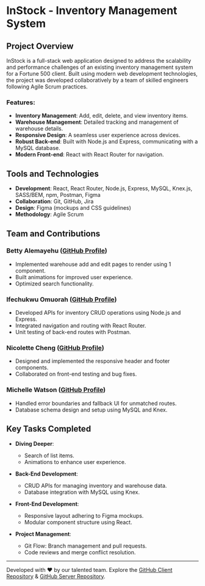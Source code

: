 # InStock - Inventory Management System

## Project Overview

InStock is a full-stack web application designed to address the scalability and performance challenges of an existing inventory management system for a Fortune 500 client. Built using modern web development technologies, the project was developed collaboratively by a team of skilled engineers following Agile Scrum practices.

### Features:

- **Inventory Management**: Add, edit, delete, and view inventory items.
- **Warehouse Management**: Detailed tracking and management of warehouse details.
- **Responsive Design**: A seamless user experience across devices.
- **Robust Back-end**: Built with Node.js and Express, communicating with a MySQL database.
- **Modern Front-end**: React with React Router for navigation.

## Tools and Technologies

- **Development**: React, React Router, Node.js, Express, MySQL, Knex.js, SASS/BEM, npm, Postman, Figma
- **Collaboration**: Git, GitHub, Jira
- **Design**: Figma (mockups and CSS guidelines)
- **Methodology**: Agile Scrum

## Team and Contributions

### Betty Alemayehu ([GitHub Profile](https://github.com/betty-alemayehu))

- Implemented warehouse add and edit pages to render using 1 component.
- Built animations for improved user experience.
- Optimized search functionality.

### Ifechukwu Omuorah ([GitHub Profile](https://github.com/ifechukwu123))

- Developed APIs for inventory CRUD operations using Node.js and Express.
- Integrated navigation and routing with React Router.
- Unit testing of back-end routes with Postman.

### Nicolette Cheng ([GitHub Profile](https://github.com/nicolette-cheng))

- Designed and implemented the responsive header and footer components.
- Collaborated on front-end testing and bug fixes.

### Michelle Watson ([GitHub Profile](https://github.com/Michelle-Watson))

- Handled error boundaries and fallback UI for unmatched routes.
- Database schema design and setup using MySQL and Knex.

## Key Tasks Completed

- **Diving Deeper**:

  - Search of list items.
  - Animations to enhance user experience.

- **Back-End Development**:

  - CRUD APIs for managing inventory and warehouse data.
  - Database integration with MySQL using Knex.

- **Front-End Development**:

  - Responsive layout adhering to Figma mockups.
  - Modular component structure using React.

- **Project Management**:
  - Git Flow: Branch management and pull requests.
  - Code reviews and merge conflict resolution.

---

Developed with ❤️ by our talented team. Explore the [GitHub Client Repository](https://github.com/betty-alemayehu/InStock/) & [GitHub Server Repository](https://github.com/betty-alemayehu/InStock-Database/).
